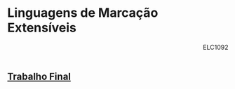 # Linguagens de Marcação Extensíveis
<div align="right">ELC1092</div>
<br>

## [Trabalho Final](https://github.com/thalissonforte/Linguagens-de-Marcacao-Extensiveis/Trabalho-Final)

